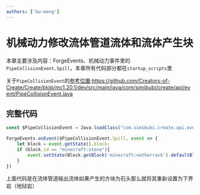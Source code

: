 ```yaml
---
authors: ['Gu-meng']
---
```

# 机械动力修改流体管道流体和流体产生块
本章主要涉及内容：ForgeEvents、机械动力事件里的`PipeCollisionEvent.Spill`，本章所有代码部分都在`startup_scripts`里

关于`PipeCollisionEvent`的[参考位置](https://github.com/Creators-of-Create/Create/blob/mc1.20.1/dev/src/main/java/com/simibubi/create/api/event/PipeCollisionEvent.java):https://github.com/Creators-of-Create/Create/blob/mc1.20.1/dev/src/main/java/com/simibubi/create/api/event/PipeCollisionEvent.java
## 完整代码
```js
const $PipeCollisionEvent = Java.loadClass("com.simibubi.create.api.event.PipeCollisionEvent")

ForgeEvents.onEvent($PipeCollisionEvent.Spill, event => {
    let block = event.getState().block;
    if (block.id == "minecraft:stone"){
        event.setState(Block.getBlock('minecraft:netherrack').defaultBlockState())
    }
})
```
上面代码是在流体管道输出流体如果产生的方块为石头那么就将其重新设置为下界岩（地狱岩）